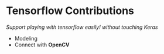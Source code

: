 # Tensorflow Contributions
_Support playing with tensorflow easily! without touching Keras_

+ Modeling
+ Connect with __OpenCV__
